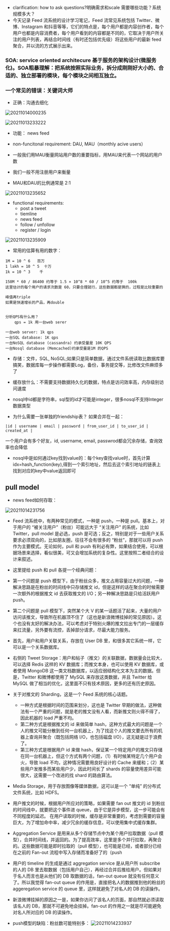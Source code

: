 - clarification:
    how to ask questions?明确需求和scale 需要哪些功能？系统规模多大？
- 今天记录 Feed 流系统的设计学习笔记，Feed 流常见系统包括 Twitter、微博、Instagram 和抖音等等，它们的特点是，每个用户都是内容创作者，每个用户也都是内容消费者，每个用户看到的内容都是不同的，它取决于用户所关注的用户列表，再结合时间线（有时还包括优先级）将这些用户的最新 feed 聚合，并以流的方式展示出来。

### SOA: service oriented architecure 基于服务的架构设计(微服务化)。SOA粗暴理解：把系统按照实际业务，拆分成刚刚好大小的、合适的、独立部署的模块，每个模块之间相互独立。

### 一个常见的错误：关键词大师

- 正确：沟通去细化

![20211014000235](https://raw.githubusercontent.com/corykingsf/hack-interview-handbook/main/image/20211014000235.png)

![20211013233222](https://raw.githubusercontent.com/corykingsf/hack-interview-handbook/main/image/20211013233222.png)

- 功能： news feed

- non-funcitonal requirement:  DAU, MAU（monthly acive users）
- 一般我们用MAU衡量网站用户数的重要指标，用MAU来代表一个网站的用户数
- 我们一般不用注册用户来衡量
- MAU和DAU的比例通常是 2:1


![20211013235652](https://raw.githubusercontent.com/corykingsf/hack-interview-handbook/main/image/20211013235652.png)

- functional requirements:
  - post a tweet
  - tiemline
  - news feed
  - follow / unfollow
  - register / login

![20211013235909](https://raw.githubusercontent.com/corykingsf/hack-interview-handbook/main/image/20211013235909.png)



- 常用的估算有用的数字：
```
1M = 10 ^ 6   百万
1 lakh = 10 ^ 5  十万
1k = 10 ^ 3    千

150M * 60 / 86400 约等于 1.5 × 10^8 * 60 / 10^5 约等于  100k
这里估计的每个用户的请求次数是 60，只要合理就行，这些数据都是猜的，过程是比较重要的

峰值再triple
如果是快速增长的产品，再double  


分析QPS有什么用？
    qps = 1k 用一台web serer

一台web server: 1k qps
一台SQL database: 1K qps
一台NoSQL database (cassandra) 约承受量是 10K QPS
一台Nosql database (Memcached)约承受量是1M 的QPS

```

- 存储：文件，SQL, NoSQL;如果只是简单数据，通过文件系统读取比数据库要搞笑，数据库每一步操作都需要Log，备份，事务提交等，比修改文件麻烦多了
- 缓存放什么：不需要支持数据持久化的数据，特点是访问效率高，内存级别访问速度

- nosql中id都是字符串，sql型的id才可能是integer，很多nosql不支持Integer数据类型

- 为什么需要一张单独的friendship表？ 如果合并在一起：
```
|id | username | email | password | from_user_id | to_user_id | created_at | 
```
一个用户会有多个好友，id, username, email, passwrod都会冗余存储，查询效率也会降低


- nosql中是如何通过key找到value的：每个key查找value时，首先计算idx=hash_function(key),得到一个索引地址，然后去这个索引地址的链表上找到对应的key中value返回即可


pull model 
-

- news feed如何存取：


![20211014231756](https://raw.githubusercontent.com/corykingsf/hack-interview-handbook/main/image/20211014231756.png)


- Feed 流系统中，有两种常见的模式，一种是 push，一种是 pull。基本上，对于用户的 “被关注用户”（粉丝）可能远大于 “关注用户” 的系统，比如 Twitter，pull model 是必选，push 是可选；反之，特别是对于一些用户关系要求必须双向的，比如朋友圈，往往不会有很多的 “粉丝”，那就可以将 push 作为主要模式。无论如何，pull 和 push 有利必有弊，如果结合使用，可以根据场景来选择，看似很美，可又会增加系统的复杂性。这里按照二者结合的设计来叙述。
- 这里提给 push 和 pull 各提一个经典问题：
- 第一个问题是 push 模型下，由于粉丝众多，推文占用容量过大的问题，一种解决思路是在粉丝的时间线中只存储推文 id，但是这样的话在聚合的时候需要一次额外的根据推文 id 去获取推文的 I/O；另一种解决思路是只给活跃用户 push。
- 第二个问题是 pull 模型下，突然某个大 V 的某一话题活了起来，大量的用户访问该推文，导致所在机器顶不住了（这也是新浪微博挂掉的常见原因）。这个也没有太好的解决办法，可以考虑对于特别火爆的推文拉出专门的一层缓存来扛流量，另外要有流控，丢掉部分请求，尽最大能力服务。
- 首先，用户和用户关联关系，存放在 User DB 里，和很多其它系统一样，它可以是一个关系数据库。
- 右侧的 Tweet Storage：用户和帖子（推文）的关联数据，数据量会比较大，可以选择 Redis 这样的 KV 数据库；而推文本身，也可以使用 KV 数据库，或者使用 MongoDB 这一类文档数据库，以适应弱结构化文本为主的数据。但是，Twitter 和微博都使用了 MySQL 来存放这类数据，并且 Twitter 给 MySQL 做了相当的优化，这里面不只有技术原因，更多的还有历史原因。
- 关于对推文的 Sharding，这是一个 Feed 系统的核心话题。
  - 一种方式是根据时间的范围来划分，这也是 Twitter 早期的做法，这种做法有一个严重的问题，就是老的推文没有人看，而新推文则火得不得了，因此机器的 load 严重不均。
  - 第二种方式是根据推文的 id 来做简单 hash，这种方式最大的问题是一个人的推文可能分散到任何一台机器上，为了找这个人的推文要去所有的机器上查询并聚合（既包括网络 I/O，也包括磁盘 I/O），这无疑是过于浪费了。
  - 第三种方式是根据用户 id 来做 hash，保证某一个特定用户的推文只存储在同一台机器上，但这个方式有两个问题，（1）有时候某特定几个用户会火，导致 load 不均，这种情况需要用良好设计的 Cache 来缓和；（2）某些用户发推多而某些用户少，因此时间长了 shards 的容量使用差异可能很大，这需要一个改进的找 shard 的路由算法。
- Media Storage，用于存放图像等媒体数据，这可以是一个 “单纯” 的分布式文件系统，比如 HDFS。
- 用户推文的时候，根据用户所应对的策略，如果需要 fan out 推文的 id 到粉丝的时间线中，就要把这个事件进 queue，由于它是异步模型，这一步可能会有不同程度的延迟。
在用户读取的时候，缓存是非常重要的，考虑到需要的容量巨大，为了增加命中率，减少冗余的缓存信息，可以使用集中式缓存集群。
- Aggregation Service 是用来从多个存储节点中为某个用户拉取数据（pull 模型），合并时间线，并返回的。为了提高效率，这里是多个并行拉取，再聚合的。这些数据可能是即时拉取的（pull 模型），也可能是已经，或者部分已经在之前的 Fan-out 流程中写入存储而准备好了的（push 
- 用户的 timeline 的生成是通过 aggregation service 是从用户所 subscribe 的人的 DB 里去取数据（包括用户自己），再经过合并后推给用户。但如果对于名人而言也是从他们的 DB 取数据的话，fan-out queue 就没有任何意义了。所以我觉得 fan-out queue 的作用是，直接把名人的数据推到他的粉丝的 aggeregation service 的 queue 里，这样就避免了对名人的 DB 的读操作。

- 新浪微博挂掉的原因之一是，如果你访问了该名人的页面，那自然就必须读取该名人的 DB，那就不可避免地会挂掉。fan-out 的作用之一就是尽可能避免对名人所对应的 DB 的读操作。
- push模型的缺陷：粉丝数可能特别多：
![20211014233937](https://raw.githubusercontent.com/corykingsf/hack-interview-handbook/main/image/20211014233937.png)

